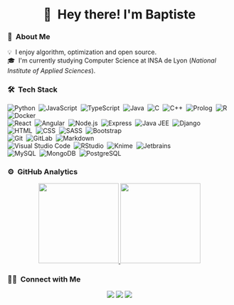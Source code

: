 

<h1 align="center">
  👋 &nbsp;Hey there! I'm Baptiste 
</h1>

### 👨 &nbsp;About Me

💡 &nbsp;I enjoy algorithm, optimization and open source.\
🎓 &nbsp;I'm currently studying Computer Science at INSA de Lyon (*National Institute of Applied Sciences*).




### 🛠 &nbsp;Tech Stack

![Python](https://img.shields.io/badge/-Python-232323?style=flat&logo=python)&nbsp;
![JavaScript](https://img.shields.io/badge/-JavaScript-232323?style=flat&logo=javascript)&nbsp;
![TypeScript](https://img.shields.io/badge/-TypeScript-232323?style=flat&logo=typescript)&nbsp;
![Java](https://img.shields.io/badge/-Java-232323?style=flat&logo=Java&logoColor=FFA518)&nbsp;
![C](https://img.shields.io/badge/-C-232323?style=flat&logo=C&logoColor=A8B9CC)&nbsp;
![C++](https://img.shields.io/badge/-C++-232323?style=flat&logo=C%2B%2B&logoColor=00599C)&nbsp;
![Prolog](https://img.shields.io/badge/-Prolog-232323?style=flat&logo=prolog&logoColor=00599C)&nbsp;
![R](https://img.shields.io/badge/-R-232323?style=flat&logo=R&logoColor=276DC3)&nbsp;
![Docker](https://img.shields.io/badge/-Docker-232323?style=flat&logo=docker&logoColor=00599C)\
![React](https://img.shields.io/badge/-React-232323?style=flat&logo=react)&nbsp;
![Angular](https://img.shields.io/badge/-Angular-232323?style=flat&logo=angular)&nbsp;
![Node.js](https://img.shields.io/badge/-Node.js-232323?style=flat&logo=node.js)&nbsp;
![Express](https://img.shields.io/badge/-Expess-232323?style=flat&logo=express)&nbsp;
![Java JEE](https://img.shields.io/badge/-Java_JEE-232323?style=flat&logo=j2e)&nbsp;
![Django](https://img.shields.io/badge/-Django-232323?style=flat&logo=django&logoColor=092E20)\
![HTML](https://img.shields.io/badge/-HTML-232323?style=flat&logo=HTML5)&nbsp;
![CSS](https://img.shields.io/badge/-CSS-232323?style=flat&logo=CSS3&logoColor=1572B6)&nbsp;
![SASS](https://img.shields.io/badge/-SASS-232323?style=flat&logo=sass&logoColor=1572B6)&nbsp;
![Bootstrap](https://img.shields.io/badge/-Bootstrap-232323?style=flat&logo=bootstrap&logoColor=563D7C)\
![Git](https://img.shields.io/badge/-Git-232323?style=flat&logo=git)&nbsp;
![GitLab](https://img.shields.io/badge/GitLab-232323?style=flat&logo=gitlab&logoColor=white)&nbsp;
![Markdown](https://img.shields.io/badge/-Markdown-232323?style=flat&logo=markdown)\
![Visual Studio Code](https://img.shields.io/badge/-Visual%20Studio%20Code-232323?style=flat&logo=visual-studio-code&logoColor=007ACC)&nbsp;
![RStudio](https://img.shields.io/badge/-RStudio-232323?style=flat&logo=rstudio)&nbsp;
![Knime](https://img.shields.io/badge/-Knime-232323?style=flat&logo=Knime&logoColor=2C2255)&nbsp;
![Jetbrains](https://img.shields.io/badge/-Jetbrains_IDE-232323?style=flat&logo=jetbrains&logoColor=2C2255)\
![MySQL](https://img.shields.io/badge/-MySQL-232323?style=flat&logo=mysql)&nbsp;
![MongoDB](https://img.shields.io/badge/-MongoDB-232323?style=flat&logo=mongodb)&nbsp;
![PostgreSQL](https://img.shields.io/badge/-PostgreSQL-232323?style=flat&logo=postgresql)&nbsp;

### ⚙️ &nbsp;GitHub Analytics

<p align="center">
<a href="https://github.com/BaptisteLalanne">
  <img height="180em" src="https://github-readme-stats-eight-theta.vercel.app/api?username=BaptisteLalanne&show_icons=true&theme=gruvbox&include_all_commits=true&count_private=true"/>
  <img height="180em" src="https://github-readme-stats-eight-theta.vercel.app/api/top-langs/?username=BaptisteLalanne&layout=compact&langs_count=8&theme=gruvbox"/>
</a>
</p>

### 🤝🏻 &nbsp;Connect with Me

<p align="center">
<a href="mailto:baptiste.lalanne.pro@protonmail.com"><img src="https://img.shields.io/badge/-baptiste.lalanne.pro@protonmail.com-D14836?style=flat&logo=Mail&logoColor=white"/></a>
<a href="https://gitlab.com/BaptisteLalanne"><img src="https://img.shields.io/badge/-@BaptisteLalanne-ed8e53?style=flat&logo=Gitlab&logoColor=white"/></a>
<a href="https://twitter.com/make_it_faster"><img src="https://img.shields.io/badge/-@make_it_faster-1769FF?style=flat&logo=Twitter&logoColor=white"/></a>
</p>
